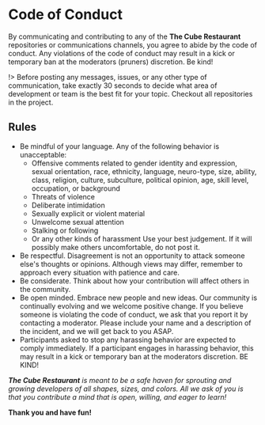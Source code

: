 # Code of Conduct

By communicating and contributing to any of the **The Cube Restaurant** repositories or communications channels, you agree to abide by the code of conduct. Any violations of the code of conduct may result in a kick or temporary ban at the moderators (pruners) discretion. Be kind!

!> Before posting any messages, issues, or any other type of communication, take exactly 30 seconds to decide what area of development or team is the best fit for your topic. Checkout all repositories in the project.

## Rules

* Be mindful of your language. Any of the following behavior is unacceptable:
  * Offensive comments related to gender identity and expression, sexual orientation, race, ethnicity, language, neuro-type, size, ability, class, religion, culture, subculture, political opinion, age, skill level, occupation, or background
  * Threats of violence
  * Deliberate intimidation
  * Sexually explicit or violent material
  * Unwelcome sexual attention
  * Stalking or following
  * Or any other kinds of harassment Use your best judgement. If it will possibly make others uncomfortable, do not post it.
* Be respectful. Disagreement is not an opportunity to attack someone else's thoughts or opinions. Although views may differ, remember to approach every situation with patience and care.
* Be considerate. Think about how your contribution will affect others in the community.
* Be open minded. Embrace new people and new ideas. Our community is continually evolving and we welcome positive change. If you believe someone is violating the code of conduct, we ask that you report it by contacting a moderator. Please include your name and a description of the incident, and we will get back to you ASAP.
* Participants asked to stop any harassing behavior are expected to comply immediately. If a participant engages in harassing behavior, this may result in a kick or temporary ban at the moderators discretion. BE KIND!

_**The Cube Restaurant** is meant to be a safe haven for sprouting and growing developers of all shapes, sizes, and colors. All we ask of you is that you contribute a mind that is open, willing, and eager to learn!_

**Thank you and have fun!**
